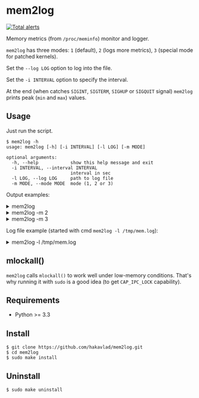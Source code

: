
# mem2log

[![Total alerts](https://img.shields.io/lgtm/alerts/g/hakavlad/mem2log.svg?logo=lgtm&logoWidth=18)](https://lgtm.com/projects/g/hakavlad/mem2log/alerts/)

Memory metrics (from `/proc/meminfo`) monitor and logger.

`mem2log` has three modes: `1` (default), `2` (logs more metrics), `3` (special mode for patched kernels).

Set the `--log LOG` option to log into the file. 

Set the `-i INTERVAL` option to specify the interval.

At the end (when catches `SIGINT`, `SIGTERM`, `SIGHUP` or `SIGQUIT` signal) `mem2log` prints peak (`min` and `max`) values.

## Usage

Just run the script. 
```
$ mem2log -h
usage: mem2log [-h] [-i INTERVAL] [-l LOG] [-m MODE]

optional arguments:
  -h, --help            show this help message and exit
  -i INTERVAL, --interval INTERVAL
                        interval in sec
  -l LOG, --log LOG     path to log file
  -m MODE, --mode MODE  mode (1, 2 or 3)
```

Output examples:

<details>
 <summary>mem2log</summary>

```
$ mem2log
Starting mem2log with interval 2s, mode: 1
Process memory locked with MCL_CURRENT | MCL_FUTURE | MCL_ONFAULT
All values are in mebibytes
MemTotal: 9783.2, SwapTotal: 39132.9
--
MA is MemAvailable, MF is MemFree, A is Anon
F is File, AF is Active(file), IF is Inactive(file)
D is Dirty, C is Clean file (File - Dirty)
SF is SwapFree, SU is SwapUsed (SwapTotal - SwapFree)
--
MA=7448=76% MF=7351 A=1121 F=408 AF=219 IF=189 D=5 C=403 SF=38237 SU=896
MA=7447=76% MF=7350 A=1121 F=408 AF=219 IF=189 D=5 C=403 SF=38237 SU=896
MA=7448=76% MF=7351 A=1121 F=408 AF=219 IF=189 D=5 C=403 SF=38237 SU=896
MA=7447=76% MF=7350 A=1121 F=408 AF=219 IF=189 D=5 C=403 SF=38237 SU=896
^C--
Got the SIGINT signal
Peak values:
  MA:  min 7446.82, max 7447.94
  MF:  min 7350.03, max 7351.02
  A:   min 1121.0, max 1121.34
  F:   min 408.05, max 408.15
  AF:  min 219.29, max 219.33
  IF:  min 188.76, max 188.82
  D:   min 4.7, max 4.7
  C:   min 403.35, max 403.45
  SF:  min 38236.56, max 38236.56
  SU:  min 896.33, max 896.33
Exit.
```
</details>

<details>
 <summary>mem2log -m 2</summary>

```
$ mem2log -m 2
Starting mem2log with interval 2s, mode: 2
Process memory locked with MCL_CURRENT | MCL_FUTURE | MCL_ONFAULT
All values are in mebibytes
MemTotal: 9783.2, SwapTotal: 39132.9
--
MA is MemAvailable, MF is MemFree, BU is Buffers, CA is Cached, SC is SwapCached
AA is Active(anon), IA is Inactive(anon), AF is Active(file), IF is Inactive(file)
ML is Mlocked, SF is SwapFree, SU is `SwapTotal - SwapFree`, DI is Dirty, WR is Writeback
CF is Clean File (AF + IF - DI), SH is Shmem, SL is Slab, SR is SReclaimable
--
MA=7430 MF=7333 BU=67 CA=642 SC=4 AA=151 IA=985 AF=222 IF=186 ML=11 SF=38238 SU=895 DI=1 WR=0 CF=408 SH=294 SL=138 SR=60
MA=7429 MF=7332 BU=67 CA=642 SC=4 AA=151 IA=985 AF=222 IF=186 ML=11 SF=38238 SU=895 DI=1 WR=0 CF=408 SH=295 SL=138 SR=60
MA=7429 MF=7332 BU=67 CA=641 SC=4 AA=151 IA=985 AF=222 IF=186 ML=11 SF=38238 SU=895 DI=1 WR=0 CF=408 SH=294 SL=138 SR=60
MA=7430 MF=7333 BU=67 CA=641 SC=4 AA=151 IA=985 AF=222 IF=186 ML=11 SF=38238 SU=895 DI=1 WR=0 CF=408 SH=294 SL=138 SR=60
^C--
Got the SIGINT signal
Peak values:
  MA:  min 7429.33, max 7430.14
  MF:  min 7332.27, max 7332.99
  BU:  min 66.97, max 66.97
  CA:  min 641.34, max 642.21
  SC:  min 3.72, max 3.72
  AA:  min 150.69, max 150.88
  IA:  min 984.83, max 984.88
  AF:  min 221.85, max 221.93
  IF:  min 186.49, max 186.5
  ML:  min 10.52, max 10.69
  SF:  min 38238.31, max 38238.31
  SU:  min 894.58, max 894.58
  DI:  min 0.74, max 0.74
  WR:  min 0.0, max 0.0
  CF:  min 407.6, max 407.69
  SH:  min 294.32, max 295.18
  SL:  min 137.93, max 138.04
  SR:  min 59.53, max 59.53
Exit.
```
</details>

<details>
 <summary>mem2log -m 3</summary>

```
$ mem2log -m 3
Starting mem2log with interval 2s, mode: 3
Process memory locked with MCL_CURRENT | MCL_FUTURE | MCL_ONFAULT
All values are in mebibytes
MemTotal: 9788.1, SwapTotal: 0.0
--
MA is MemAvailable, MF is MemFree, A is AnonAcF is Active(file), InF is Inactive(file)
IsF is Isolated(file), ReF is Reclaimable(file) (AcF + InF + IsF)
D is Dirty, W is Writeback, C is Clean file (ReF - D), SF is SwapFree
--
MA=7900=81% MF=7623 A=1334 AcF=249.4 InF=233.5 IsF=0.0  ReF=482.8  D=0.0  W=0.0  C=482.84  SF=0=0%
MA=7898=81% MF=7621 A=1334 AcF=249.2 InF=233.4 IsF=0.0  ReF=482.6  D=0.0  W=0.0  C=482.65  SF=0=0%
MA=7899=81% MF=7622 A=1334 AcF=249.2 InF=233.4 IsF=0.0  ReF=482.6  D=0.0  W=0.0  C=482.65  SF=0=0%
MA=7899=81% MF=7622 A=1334 AcF=249.2 InF=233.4 IsF=0.0  ReF=482.7  D=0.0  W=0.0  C=482.64  SF=0=0%
^C--
Got the SIGINT signal
Peak values:
  MA:  min 7897.73, max 7899.74
  MF:  min 7620.97, max 7622.79
  A:   min 1333.55, max 1333.64
  AcF: min 249.2, max 249.39
  InF: min 233.45, max 233.46
  IsF: min 0.0, max 0.0
  ReF: min 482.65, max 482.84
  D:   min 0.0, max 0.01
  W:   min 0.0, max 0.0
  C:   min 482.64, max 482.84
  SF:  min 0.0, max 0.0
Exit.
```
</details>

Log file example (started with cmd `mem2log -l /tmp/mem.log`):

<details>
 <summary>mem2log -l /tmp/mem.log</summary>

```
2021-06-02 01:00:25,844: Starting mem2log with interval 2s, mode: 1
2021-06-02 01:00:25,844: Log file: /tmp/mem.log
2021-06-02 01:00:25,845: Process memory locked with MCL_CURRENT | MCL_FUTURE | MCL_ONFAULT
2021-06-02 01:00:25,845: All values are in mebibytes
2021-06-02 01:00:25,845: MemTotal: 9783.2, SwapTotal: 39132.9
2021-06-02 01:00:25,845: --
2021-06-02 01:00:25,845: MA is MemAvailable, MF is MemFree, A is Anon
2021-06-02 01:00:25,845: F is File, AF is Active(file), IF is Inactive(file)
2021-06-02 01:00:25,845: D is Dirty, C is Clean file (File - Dirty)
2021-06-02 01:00:25,846: SF is SwapFree, SU is SwapUsed (SwapTotal - SwapFree)
2021-06-02 01:00:25,846: --
2021-06-02 01:00:25,846: MA=7431=76% MF=7333 A=1139 F=409 AF=222 IF=187 D=0 C=409 SF=38240 SU=893
2021-06-02 01:00:27,848: MA=7430=76% MF=7331 A=1139 F=409 AF=222 IF=187 D=0 C=409 SF=38240 SU=893
2021-06-02 01:00:29,851: MA=7425=76% MF=7327 A=1144 F=409 AF=222 IF=187 D=0 C=409 SF=38240 SU=893
2021-06-02 01:00:31,851: MA=7424=76% MF=7326 A=1144 F=409 AF=222 IF=187 D=0 C=409 SF=38240 SU=893
2021-06-02 01:00:32,393: --
2021-06-02 01:00:32,394: Got the SIGINT signal
2021-06-02 01:00:32,394: Peak values:
2021-06-02 01:00:32,394:   MA:  min 7424.3, max 7431.09
2021-06-02 01:00:32,394:   MF:  min 7326.14, max 7332.97
2021-06-02 01:00:32,394:   A:   min 1138.64, max 1144.34
2021-06-02 01:00:32,394:   F:   min 409.38, max 409.42
2021-06-02 01:00:32,394:   AF:  min 222.22, max 222.3
2021-06-02 01:00:32,394:   IF:  min 187.08, max 187.2
2021-06-02 01:00:32,394:   D:   min 0.03, max 0.04
2021-06-02 01:00:32,394:   C:   min 409.35, max 409.38
2021-06-02 01:00:32,395:   SF:  min 38239.56, max 38239.56
2021-06-02 01:00:32,395:   SU:  min 893.33, max 893.33
2021-06-02 01:00:32,395: Exit.
```
</details>

## mlockall()

`mem2log` calls `mlockall()` to work well under low-memory conditions. That's why running it with `sudo` is a good idea (to get `CAP_IPC_LOCK` capability).

## Requirements

- Python >= 3.3

## Install
```
$ git clone https://github.com/hakavlad/mem2log.git
$ cd mem2log
$ sudo make install
```

## Uninstall
```
$ sudo make uninstall
```
